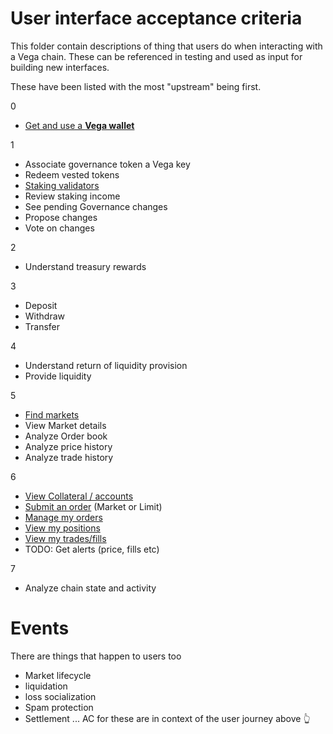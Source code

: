 # User interface acceptance criteria
This folder contain descriptions of thing that users do when interacting with a Vega chain. These can be referenced in testing and used as input for building new interfaces.

These have been listed with the most "upstream" being first.

0
- [Get and use a **Vega wallet**](0000-WALL-wallet.md)
  
1
- Associate governance token a Vega key
- Redeem vested tokens
- [Staking validators](1001-STAK-staking.md)
- Review staking income
- See pending Governance changes
- Propose changes
- Vote on changes

2
- Understand treasury rewards

3
- Deposit 
- Withdraw
- Transfer

4
- Understand return of liquidity provision
- Provide liquidity

5
- [Find markets](5000-MARK-find_markets.md)
- View Market details
- Analyze Order book
- Analyze price history
- Analyze trade history

6
- [View Collateral / accounts](6000-COLL-collateral.md)
- [Submit an order](6001-SORD-submit_orders.md) (Market or Limit)
- [Manage my orders](6002-MORD-manage_orders.md)
- [View my positions](6003-POSI-positions.md)
- [View my trades/fills](6003-FILL-fills.md)
- TODO: Get alerts (price, fills etc)

7
- Analyze chain state and activity


# Events
There are things that happen to users too
- Market lifecycle
- liquidation
- loss socialization 
- Spam protection
- Settlement
... AC for these are in context of the user journey above 👆